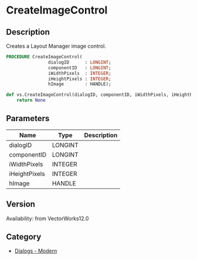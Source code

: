 # CreateImageControl

## Description
Creates a Layout Manager image control.

```pascal
PROCEDURE CreateImageControl(
				dialogID      : LONGINT;
				componentID   : LONGINT;
				iWidthPixels  : INTEGER;
				iHeightPixels : INTEGER;
				hImage        : HANDLE);
```

```python
def vs.CreateImageControl(dialogID, componentID, iWidthPixels, iHeightPixels, hImage):
    return None
```

## Parameters
|Name|Type|Description|
|---|---|---|
|dialogID|LONGINT|   |
|componentID|LONGINT|   |
|iWidthPixels|INTEGER|   |
|iHeightPixels|INTEGER|   |
|hImage|HANDLE|   |

## Version
Availability: from VectorWorks12.0

## Category
* [Dialogs - Modern](../Categories/Dialogs%20-%20Modern.md)
